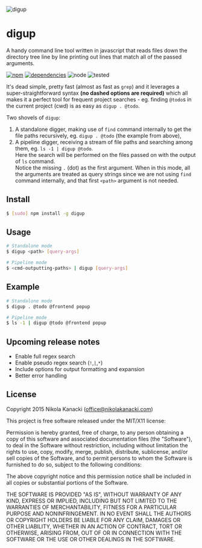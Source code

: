 ![digup](http://cdn.nikolakanacki.com/pub/va/digup.png)

# digup

A handy command line tool written in javascript that reads files down the directory tree line by line printing out lines that match all of the passed arguments.

[![npm](https://img.shields.io/badge/npm-1.0.2-green.svg)](https://www.npmjs.com/package/digup)
[![dependencies](https://david-dm.org/nikolakanacki/digup.svg)](https://david-dm.org/nikolakanacki/digup)
![node](https://img.shields.io/badge/node-4.2.1-green.svg)
![tested](https://img.shields.io/badge/tested-linux%20|%20osx-green.svg)

It's dead simple, pretty fast (almost as fast as `grep`) and it leverages a super-straightforward syntax **(no dashed options are required)** which all makes it a perfect tool for frequent project searches - eg. finding `@todo`s in the current project (cwd) is as easy as `digup . @todo`.

Two shovels of `digup`:

1. A standalone digger, making use of `find` command internally to get the file paths recursively, eg. `digup . @todo` (the example from above),
2. A pipeline digger, receiving a stream of file paths and searching among them, eg. `ls -1 | digup @todo`.  
Here the search will be performed on the files passed on with the output of `ls` command.  
Notice the missing `.` (dot) as the first argument. When in this mode, all the arguments are treated as query strings since we are not using `find` command internally, and that first `<path>` argument is not needed.

## Install

```bash
$ [sudo] npm install -g digup
```

## Usage

```bash
# Standalone mode
$ digup <path> [query-args]

# Pipeline mode
$ <cmd-outputting-paths> | digup [query-args]
```

## Example

```bash
# Standalone mode
$ digup . @todo @frontend popup

# Pipeline mode
$ ls -1 | digup @todo @frontend popup
```

## Upcoming release notes
- Enable full regex search
- Enable pseudo regex search (`!`,`|`,`*`)
- Include options for output formatting and expansion
- Better error handling

## License

Copyright 2015 Nikola Kanacki (office@nikolakanacki.com)

This project is free software released under the MIT/X11 license:

Permission is hereby granted, free of charge, to any person obtaining a copy of this software and associated documentation files (the "Software"), to deal in the Software without restriction, including without limitation the rights to use, copy, modify, merge, publish, distribute, sublicense, and/or sell copies of the Software, and to permit persons to whom the Software is furnished to do so, subject to the following conditions:

The above copyright notice and this permission notice shall be included in all copies or substantial portions of the Software.

THE SOFTWARE IS PROVIDED "AS IS", WITHOUT WARRANTY OF ANY KIND, EXPRESS OR IMPLIED, INCLUDING BUT NOT LIMITED TO THE WARRANTIES OF MERCHANTABILITY, FITNESS FOR A PARTICULAR PURPOSE AND NONINFRINGEMENT. IN NO EVENT SHALL THE AUTHORS OR COPYRIGHT HOLDERS BE LIABLE FOR ANY CLAIM, DAMAGES OR OTHER LIABILITY, WHETHER IN AN ACTION OF CONTRACT, TORT OR OTHERWISE, ARISING FROM, OUT OF OR IN CONNECTION WITH THE SOFTWARE OR THE USE OR OTHER DEALINGS IN THE SOFTWARE.
